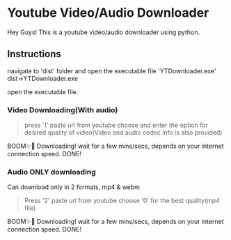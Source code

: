 # Youtube Video/Audio Downloader

Hey Guys!
This is a youtube video/audio downloader using python.

## Instructions
navigate to 'dist' folder and open the executable file 'YTDownloader.exe'
dist->YTDownloader.exe

open the executable file.

### Video Downloading(With audio)
>press '1'
>paste url from youtube
>choose and enter the option for desired quality of video(Video and audio codec info is also provided)

BOOM✨🎇 Downloading!
wait for a few mins/secs, depends on your internet connection speed.
DONE!

### Audio ONLY downloading
Can download only in 2 formats, mp4 & webm
>Press '2'
>paste url from youtube
>choose '0' for the best quality(mp4 file)

BOOM✨🎇 Downloading!
wait for a few mins/secs, depends on your internet connection speed.
DONE!
